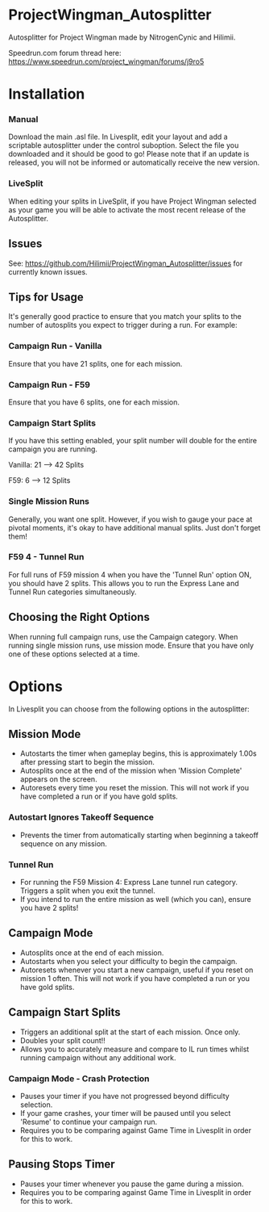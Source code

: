 # ProjectWingman_Autosplitter
Autosplitter for Project Wingman made by NitrogenCynic and Hilimii.

Speedrun.com forum thread here: https://www.speedrun.com/project_wingman/forums/j9ro5

# Installation
### Manual
Download the main .asl file. In Livesplit, edit your layout and add a scriptable autosplitter under the control suboption. Select the file you downloaded and it should be good to go! Please note that if an update is released, you will not be informed or automatically receive the new version.
### LiveSplit
When editing your splits in LiveSplit, if you have Project Wingman selected as your game you will be able to activate the most recent release of the Autosplitter.

## Issues
See: https://github.com/Hilimii/ProjectWingman_Autosplitter/issues for currently known issues.

## Tips for Usage
It's generally good practice to ensure that you match your splits to the number of autosplits you expect to trigger during a run. For example:
### Campaign Run - Vanilla
Ensure that you have 21 splits, one for each mission.
### Campaign Run - F59
Ensure that you have 6 splits, one for each mission.
### Campaign Start Splits
If you have this setting enabled, your split number will double for the entire campaign you are running.

Vanilla: 21 --> 42 Splits

F59: 6 --> 12 Splits
### Single Mission Runs
Generally, you want one split. However, if you wish to gauge your pace at pivotal moments, it's okay to have additional manual splits. Just don't forget them!
### F59 4 - Tunnel Run
For full runs of F59 mission 4 when you have the 'Tunnel Run' option ON, you should have 2 splits. This allows you to run the Express Lane and Tunnel Run categories simultaneously.
## Choosing the Right Options
When running full campaign runs, use the Campaign category. When running single mission runs, use mission mode. Ensure that you have only one of these options selected at a time.

# Options
In Livesplit you can choose from the following options in the autosplitter:

## Mission Mode
* Autostarts the timer when gameplay begins, this is approximately 1.00s after pressing start to begin the mission.
* Autosplits once at the end of the mission when 'Mission Complete' appears on the screen.
* Autoresets every time you reset the mission. This will not work if you have completed a run or if you have gold splits.
### Autostart Ignores Takeoff Sequence
* Prevents the timer from automatically starting when beginning a takeoff sequence on any mission.
### Tunnel Run
* For running the F59 Mission 4: Express Lane tunnel run category. Triggers a split when you exit the tunnel.
* If you intend to run the entire mission as well (which you can), ensure you have 2 splits!
## Campaign Mode
* Autosplits once at the end of each mission.
* Autostarts when you select your difficulty to begin the campaign.
* Autoresets whenever you start a new campaign, useful if you reset on mission 1 often. This will not work if you have completed a run or you have gold splits.
## Campaign Start Splits
* Triggers an additional split at the start of each mission. Once only.
* Doubles your split count!!
* Allows you to accurately measure and compare to IL run times whilst running campaign without any additional work.
### Campaign Mode - Crash Protection
* Pauses your timer if you have not progressed beyond difficulty selection.
* If your game crashes, your timer will be paused until you select 'Resume' to continue your campaign run.
* Requires you to be comparing against Game Time in Livesplit in order for this to work.
## Pausing Stops Timer
* Pauses your timer whenever you pause the game during a mission.
* Requires you to be comparing against Game Time in Livesplit in order for this to work.
